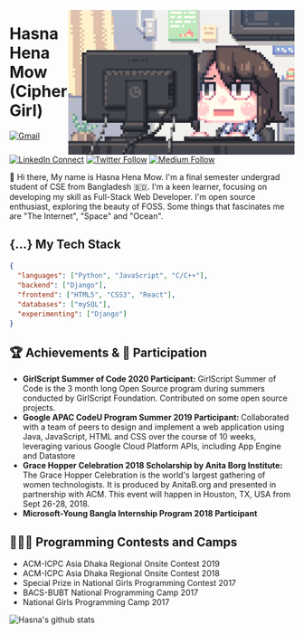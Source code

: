 <!--
**CipherGirl/CipherGirl** is a ✨ _special_ ✨ repository because its `README.md` (this file) appears on your GitHub profile.

Here are some ideas to get you started:

- 🔭 I’m currently working on ...
- 🌱 I’m currently learning ...
- 👯 I’m looking to collaborate on ...
- 🤔 I’m looking for help with ...
- 💬 Ask me about ...
- 📫 How to reach me: ...
- 😄 Pronouns: ...
- ⚡ Fun fact: ...
-->


<a target="_blank" href="https://ciphergirl.github.io/"><img width="400" align="right" src="https://github.com/CipherGirl/Images/blob/master/programmer_modified.gif"></a>

# Hasna Hena Mow (CipherGirl)

[![Gmail](https://img.shields.io/badge/%20-Send%20Mail-black?color=14171A&labelColor=ef5350&logo=gmail&logoColor=ffffff)](mailto:hasnahenamow@gmail.com?subject=From%20GitHub&body=Hi,%20there.%20Found%20you%20from%20GitHub.)
[![LinkedIn Connect](https://img.shields.io/badge/%20-Connect-black?color=14171A&labelColor=212121&logo=linkedin&logoColor=ffffff)](https://www.linkedin.com/in/hasna-hena-mow/)
[![Twitter Follow](https://img.shields.io/badge/dynamic/json.svg?color=14171A&labelColor=37474f&logo=twitter&logoColor=4fc3f7&label=&query=%24[0].followers_count&url=https%3A%2F%2Fcdn.syndication.twimg.com%2Fwidgets%2Ffollowbutton%2Finfo.json%3Fscreen_names%3D_CipherGirl_&suffix=%20Followers)](https://twitter.com/_CipherGirl_)
[![Medium Follow](https://img.shields.io/badge/%20-Follow-black?color=14171A&labelColor=050404&logo=medium&logoColor=ffffff)](https://medium.com/@HasnaHenaMow)

👋 Hi there, My name is Hasna Hena Mow. I'm a final semester undergrad student of CSE from Bangladesh 🇧🇩. I'm a keen learner, focusing on developing my skill as Full-Stack Web Developer. I'm open source enthusiast, exploring the beauty of FOSS.
Some things that fascinates me are "The Internet", "Space" and "Ocean". 


## {...} My Tech Stack

```json
{
  "languages": ["Python", "JavaScript", "C/C++"],
  "backend": ["Django"],
  "frontend": ["HTML5", "CSS3", "React"],
  "databases": ["mySQL"],
  "experimenting": ["Django"]
}
```

## :trophy: Achievements & :raising_hand: Participation

<ul>
  <li>
     <b>GirlScript Summer of Code 2020 Participant:</b> GirlScript Summer of Code is the 3 month long Open Source program during summers conducted by GirlScript Foundation. Contributed on some open source projects.
   </li>
  <li>
     <b>Google APAC CodeU Program Summer 2019 Participant: </b> Collaborated with a team of peers to design and implement a web application using Java, JavaScript, HTML and CSS over the course of 10 weeks, leveraging various Google Cloud Platform APIs, including App Engine and Datastore
   </li> 
   <li>
     <b>Grace Hopper Celebration 2018 Scholarship by Anita Borg Institute: </b> The Grace Hopper Celebration is the world's largest gathering of women technologists. It is produced by AnitaB.org and presented in partnership with ACM. This event will happen in Houston, TX, USA from Sept 26-28, 2018.
   </li>
   <li>
     <b>Microsoft-Young Bangla Internship Program 2018 Participant</b>
   </li>
</ul>


## 👩🏻‍💻 Programming Contests and Camps

- ACM-ICPC Asia Dhaka Regional Onsite Contest 2019
- ACM-ICPC Asia Dhaka Regional Onsite Contest 2018
- Special Prize in National Girls Programming Contest 2017
- BACS-BUBT National Programming Camp 2017
- National Girls Programming Camp 2017


![Hasna's github stats](https://github-readme-stats.vercel.app/api?username=CipherGirl)
